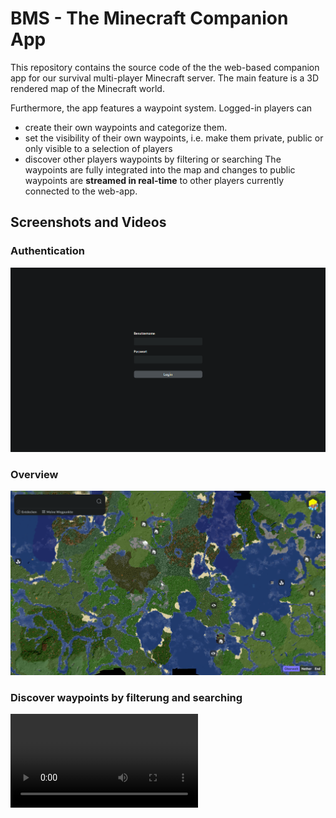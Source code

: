 # BMS - The Minecraft Companion App

This repository contains the source code of the the web-based companion app for our survival multi-player Minecraft server. The main feature is a 3D rendered map of the Minecraft world.

Furthermore, the app features a waypoint system. Logged-in players can

- create their own waypoints and categorize them.
- set the visibility of their own waypoints, i.e. make them private, public or only visible to a selection of players
- discover other players waypoints by filtering or searching
  The waypoints are fully integrated into the map and changes to public waypoints are **streamed in real-time** to other players currently connected to the web-app.

## Screenshots and Videos

### Authentication

![](assets/login.png)

### Overview

![](assets/overview.png)

### Discover waypoints by filterung and searching

<video src="assets/waypoint.mp4" controls title=""></video>
